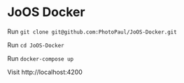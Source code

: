 # JoOS Docker

Run `git clone git@github.com:PhotoPaul/JoOS-Docker.git`

Run `cd JoOS-Docker`

Run `docker-compose up`

Visit http://localhost:4200
